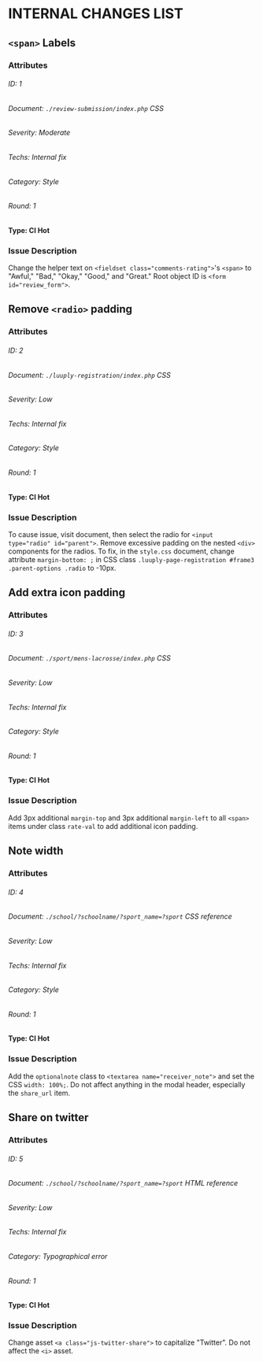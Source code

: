# INTERNAL CHANGES LIST

## `<span>` Labels

### Attributes

###### ID: 1
###### Document: `./review-submission/index.php` CSS
###### Severity: Moderate
###### Techs: Internal fix
###### Category: Style
###### Round: 1

#### Type: CI Hot

### Issue Description

Change the helper text on `<fieldset class="comments-rating">`'s `<span>` to "Awful," "Bad," "Okay," "Good," and "Great." Root object ID is `<form id="review_form">`.

## Remove `<radio>` padding

### Attributes

###### ID: 2
###### Document: `./luuply-registration/index.php` CSS
###### Severity: Low
###### Techs: Internal fix
###### Category: Style
###### Round: 1

#### Type: CI Hot

### Issue Description

To cause issue, visit document, then select the radio for `<input type="radio" id="parent">`. Remove excessive padding on the nested `<div>` components for the radios. To fix, in the `style.css` document, change attribute `margin-bottom: ;` in CSS class `.luuply-page-registration #frame3 .parent-options .radio` to -10px.

## Add extra icon padding

### Attributes

###### ID: 3
###### Document: `./sport/mens-lacrosse/index.php` CSS
###### Severity: Low
###### Techs: Internal fix
###### Category: Style
###### Round: 1

#### Type: CI Hot

### Issue Description

Add 3px additional `margin-top` and 3px additional `margin-left` to all `<span>` items under class `rate-val` to add additional icon padding.

## Note width

### Attributes

###### ID: 4
###### Document: `./school/?schoolname/?sport_name=?sport` CSS reference
###### Severity: Low
###### Techs: Internal fix
###### Category: Style
###### Round: 1

#### Type: CI Hot

### Issue Description

Add the `optionalnote` class to `<textarea name="receiver_note">` and set the CSS `width: 100%;`. Do not affect anything in the modal header, especially the `share_url` item.

## Share on twitter

### Attributes

###### ID: 5
###### Document: `./school/?schoolname/?sport_name=?sport` HTML reference
###### Severity: Low
###### Techs: Internal fix
###### Category: Typographical error
###### Round: 1

#### Type: CI Hot

### Issue Description

Change asset `<a class="js-twitter-share">` to capitalize "Twitter". Do not affect the `<i>` asset.
